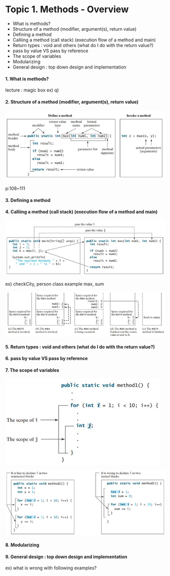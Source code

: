 
# Topic 1. Methods - Overview

- What is methods?
- Structure of a method (modifier, argument(s), return value)
- Defining a method
- Calliing a method (call stack) (execution flow of a method and main)
- Return types : void and others (what do I do with the return value?)
- pass by value VS pass by reference
- The scope of variables
- Modularizing
- General design : top down design and implementation


#### 1. What is methods?

lecture : magic box
ex)
q)

#### 2. Structure of a method (modifier, argument(s), return value)

![example](https://github.com/lukesterlee/review-session/blob/master/methods/structureOfMethods.JPG)

p:108~111

#### 3. Defining a method



#### 4. Calliing a method (call stack) (execution flow of a method and main)

![Calling](https://github.com/lukesterlee/review-session/blob/master/methods/calling.JPG)

ex) checkCity, person class example
max, sum

![](https://github.com/lukesterlee/review-session/blob/master/methods/callstack.JPG)

#### 5. Return types : void and others (what do I do with the return value?)


#### 6. pass by value VS pass by reference



#### 7. The scope of variables

![](https://github.com/lukesterlee/review-session/blob/master/methods/scopeforloop.JPG)

![](https://github.com/lukesterlee/review-session/blob/master/methods/scopecomparison.JPG)

#### 8. Modularizing
#### 9. General design : top down design and implementation


ex) what is wrong with following examples?
